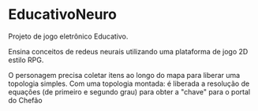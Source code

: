 # EducativoNeuro

Projeto de jogo eletrônico Educativo. 

Ensina conceitos de redeus neurais utilizando uma plataforma de jogo 2D estilo RPG. 

O personagem precisa coletar itens ao longo do mapa para liberar uma topologia simples.
Com uma topologia montada:  é liberada a resolução de equações (de primeiro e segundo grau) para obter a "chave" para o portal do Chefão
